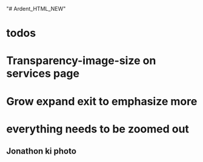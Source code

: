 "# Ardent_HTML_NEW" 
# todos 
# Transparency-image-size on services page

# Grow expand exit to emphasize more

# everything needs to be zoomed out

## Jonathon ki photo